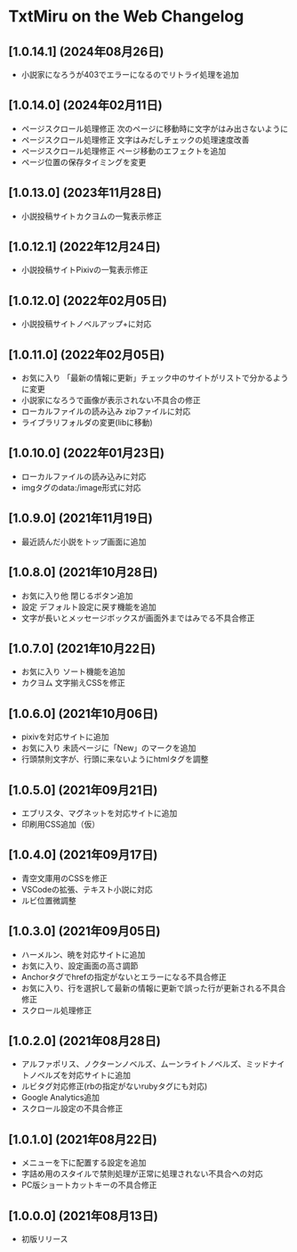 # TxtMiru on the Web Changelog

## [1.0.14.1] (2024年08月26日)

* 小説家になろうが403でエラーになるのでリトライ処理を追加

## [1.0.14.0] (2024年02月11日)

* ページスクロール処理修正 次のページに移動時に文字がはみ出さないように
* ページスクロール処理修正 文字はみだしチェックの処理速度改善
* ページスクロール処理修正 ページ移動のエフェクトを追加
* ページ位置の保存タイミングを変更

## [1.0.13.0] (2023年11月28日)

* 小説投稿サイトカクヨムの一覧表示修正

## [1.0.12.1] (2022年12月24日)

* 小説投稿サイトPixivの一覧表示修正

## [1.0.12.0] (2022年02月05日)

* 小説投稿サイトノベルアップ+に対応

## [1.0.11.0] (2022年02月05日)

* お気に入り 「最新の情報に更新」チェック中のサイトがリストで分かるように変更
* 小説家になろうで画像が表示されない不具合の修正
* ローカルファイルの読み込み zipファイルに対応
* ライブラリフォルダの変更(libに移動)

## [1.0.10.0] (2022年01月23日)

* ローカルファイルの読み込みに対応
* imgタグのdata:/image形式に対応

## [1.0.9.0] (2021年11月19日)

* 最近読んだ小説をトップ画面に追加

## [1.0.8.0] (2021年10月28日)

* お気に入り他 閉じるボタン追加
* 設定 デフォルト設定に戻す機能を追加
* 文字が長いとメッセージボックスが画面外まではみでる不具合修正

## [1.0.7.0] (2021年10月22日)

* お気に入り ソート機能を追加
* カクヨム 文字揃えCSSを修正

## [1.0.6.0] (2021年10月06日)

* pixivを対応サイトに追加
* お気に入り 未読ページに「New」のマークを追加
* 行頭禁則文字が、行頭に来ないようにhtmlタグを調整

## [1.0.5.0] (2021年09月21日)

* エブリスタ、マグネットを対応サイトに追加
* 印刷用CSS追加（仮）

## [1.0.4.0] (2021年09月17日)

* 青空文庫用のCSSを修正
* VSCodeの拡張、テキスト小説に対応
* ルビ位置微調整

## [1.0.3.0] (2021年09月05日)

* ハーメルン、暁を対応サイトに追加
* お気に入り、設定画面の高さ調節
* Anchorタグでhrefの指定がないとエラーになる不具合修正
* お気に入り、行を選択して最新の情報に更新で誤った行が更新される不具合修正
* スクロール処理修正

## [1.0.2.0] (2021年08月28日)

* アルファポリス、ノクターンノベルズ、ムーンライトノベルズ、ミッドナイトノベルズを対応サイトに追加
* ルビタグ対応修正(rbの指定がないrubyタグにも対応)
* Google Analytics追加
* スクロール設定の不具合修正

## [1.0.1.0] (2021年08月22日)

* メニューを下に配置する設定を追加
* 字詰め用のスタイルで禁則処理が正常に処理されない不具合への対応
* PC版ショートカットキーの不具合修正

## [1.0.0.0] (2021年08月13日)

* 初版リリース
